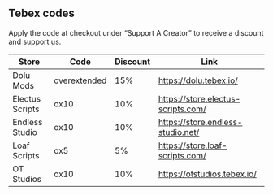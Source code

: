 ## Tebex codes
Apply the code at checkout under “Support A Creator” to receive a discount and support us.

| Store | Code | Discount | Link |
| ----- | ---- | -------- | ---- |
| Dolu Mods | overextended | 15% | https://dolu.tebex.io/
| Electus Scripts | ox10 | 10% | https://store.electus-scripts.com/
| Endless Studio | ox10 | 10% | https://store.endless-studio.net/
| Loaf Scripts | ox5 | 5% | https://store.loaf-scripts.com/
| OT Studios | ox10 | 10% | https://otstudios.tebex.io/
